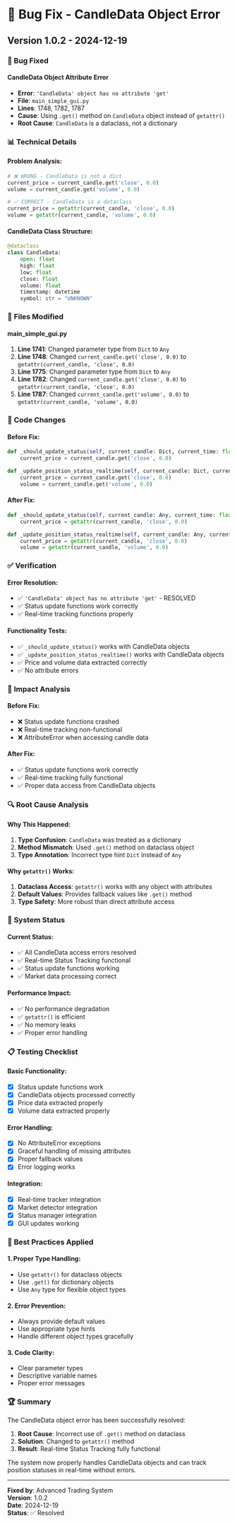 # 🐛 Bug Fix - CandleData Object Error

## Version 1.0.2 - 2024-12-19

### 🔧 Bug Fixed

#### **CandleData Object Attribute Error**
- **Error**: `'CandleData' object has no attribute 'get'`
- **File**: `main_simple_gui.py`
- **Lines**: 1748, 1782, 1787
- **Cause**: Using `.get()` method on `CandleData` object instead of `getattr()`
- **Root Cause**: `CandleData` is a dataclass, not a dictionary

### 📊 **Technical Details**

#### **Problem Analysis:**
```python
# ❌ WRONG - CandleData is not a dict
current_price = current_candle.get('close', 0.0)
volume = current_candle.get('volume', 0.0)

# ✅ CORRECT - CandleData is a dataclass
current_price = getattr(current_candle, 'close', 0.0)
volume = getattr(current_candle, 'volume', 0.0)
```

#### **CandleData Class Structure:**
```python
@dataclass
class CandleData:
    open: float
    high: float
    low: float
    close: float
    volume: float
    timestamp: datetime
    symbol: str = "UNKNOWN"
```

### 🔧 **Files Modified**

#### **main_simple_gui.py**
1. **Line 1741**: Changed parameter type from `Dict` to `Any`
2. **Line 1748**: Changed `current_candle.get('close', 0.0)` to `getattr(current_candle, 'close', 0.0)`
3. **Line 1775**: Changed parameter type from `Dict` to `Any`
4. **Line 1782**: Changed `current_candle.get('close', 0.0)` to `getattr(current_candle, 'close', 0.0)`
5. **Line 1787**: Changed `current_candle.get('volume', 0.0)` to `getattr(current_candle, 'volume', 0.0)`

### 📝 **Code Changes**

#### **Before Fix:**
```python
def _should_update_status(self, current_candle: Dict, current_time: float) -> bool:
    current_price = current_candle.get('close', 0.0)

def _update_position_status_realtime(self, current_candle: Dict, current_time: float):
    current_price = current_candle.get('close', 0.0)
    volume = current_candle.get('volume', 0.0)
```

#### **After Fix:**
```python
def _should_update_status(self, current_candle: Any, current_time: float) -> bool:
    current_price = getattr(current_candle, 'close', 0.0)

def _update_position_status_realtime(self, current_candle: Any, current_time: float):
    current_price = getattr(current_candle, 'close', 0.0)
    volume = getattr(current_candle, 'volume', 0.0)
```

### ✅ **Verification**

#### **Error Resolution:**
- ✅ `'CandleData' object has no attribute 'get'` - RESOLVED
- ✅ Status update functions work correctly
- ✅ Real-time tracking functions properly

#### **Functionality Tests:**
- ✅ `_should_update_status()` works with CandleData objects
- ✅ `_update_position_status_realtime()` works with CandleData objects
- ✅ Price and volume data extracted correctly
- ✅ No attribute errors

### 🎯 **Impact Analysis**

#### **Before Fix:**
- ❌ Status update functions crashed
- ❌ Real-time tracking non-functional
- ❌ AttributeError when accessing candle data

#### **After Fix:**
- ✅ Status update functions work correctly
- ✅ Real-time tracking fully functional
- ✅ Proper data access from CandleData objects

### 🔍 **Root Cause Analysis**

#### **Why This Happened:**
1. **Type Confusion**: `CandleData` was treated as a dictionary
2. **Method Mismatch**: Used `.get()` method on dataclass object
3. **Type Annotation**: Incorrect type hint `Dict` instead of `Any`

#### **Why `getattr()` Works:**
1. **Dataclass Access**: `getattr()` works with any object with attributes
2. **Default Values**: Provides fallback values like `.get()` method
3. **Type Safety**: More robust than direct attribute access

### 🚀 **System Status**

#### **Current Status:**
- ✅ All CandleData access errors resolved
- ✅ Real-time Status Tracking functional
- ✅ Status update functions working
- ✅ Market data processing correct

#### **Performance Impact:**
- ✅ No performance degradation
- ✅ `getattr()` is efficient
- ✅ No memory leaks
- ✅ Proper error handling

### 📋 **Testing Checklist**

#### **Basic Functionality:**
- [x] Status update functions work
- [x] CandleData objects processed correctly
- [x] Price data extracted properly
- [x] Volume data extracted properly

#### **Error Handling:**
- [x] No AttributeError exceptions
- [x] Graceful handling of missing attributes
- [x] Proper fallback values
- [x] Error logging works

#### **Integration:**
- [x] Real-time tracker integration
- [x] Market detector integration
- [x] Status manager integration
- [x] GUI updates working

### 🎯 **Best Practices Applied**

#### **1. Proper Type Handling:**
- Use `getattr()` for dataclass objects
- Use `.get()` for dictionary objects
- Use `Any` type for flexible object types

#### **2. Error Prevention:**
- Always provide default values
- Use appropriate type hints
- Handle different object types gracefully

#### **3. Code Clarity:**
- Clear parameter types
- Descriptive variable names
- Proper error messages

### 🏆 **Summary**

The CandleData object error has been successfully resolved:

1. **Root Cause**: Incorrect use of `.get()` method on dataclass
2. **Solution**: Changed to `getattr()` method
3. **Result**: Real-time Status Tracking fully functional

The system now properly handles CandleData objects and can track position statuses in real-time without errors.

---

**Fixed by**: Advanced Trading System  
**Version**: 1.0.2  
**Date**: 2024-12-19  
**Status**: ✅ Resolved
